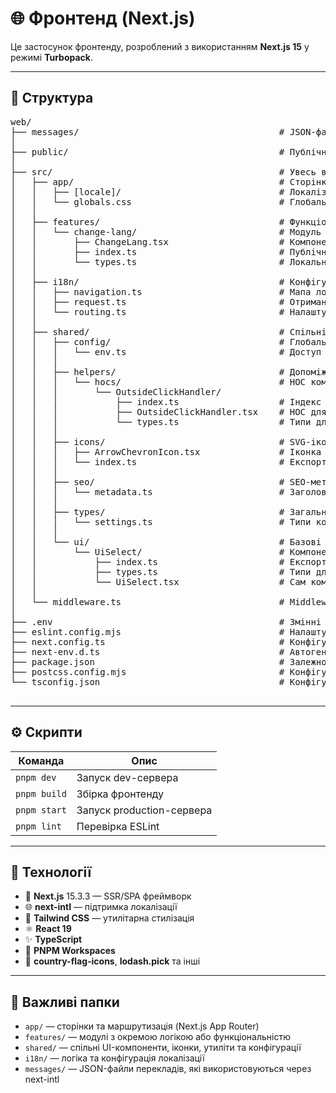 # 🌐 Фронтенд (Next.js)

Це застосунок фронтенду, розроблений з використанням **Next.js 15** у режимі **Turbopack**.

---

## 📁 Структура

<pre>
web/
├── messages/                                      # JSON-файли з перекладами, які автоматично підтягуються next-intl
│
├── public/                                        # Публічні файли (зображення, шрифти, фавікони тощо)
│
├── src/                                           # Увесь вихідний код застосунку
│   ├── app/                                       # Сторінки та маршрутизація (Next.js App Router)
│   │   ├── [locale]/                              # Локалізовані маршрути (uk/en/...)
│   │   └── globals.css                            # Глобальні стилі Tailwind CSS
│   │
│   ├── features/                                  # Функціональні модулі з логікою
│   │   └── change-lang/                           # Модуль перемикання мови
│   │       ├── ChangeLang.tsx                     # Компонент перемикання мови
│   │       ├── index.ts                           # Публічний індекс для експорту
│   │       └── types.ts                           # Локальні типи для модуля
│   │
│   ├── i18n/                                      # Конфігурації локалізації
│   │   ├── navigation.ts                          # Мапа локалізованих назв для навігації
│   │   ├── request.ts                             # Отримання поточної мови з запиту
│   │   └── routing.ts                             # Налаштування мовних маршрутів
│   │
│   ├── shared/                                    # Спільні компоненти, утиліти та конфіги
│   │   ├── config/                                # Глобальні конфігурації (наприклад, змінні середовища)
│   │   │   └── env.ts                             # Доступ до змінних середовища
│   │   │
│   │   ├── helpers/                               # Допоміжні функції
│   │   │   └── hocs/                              # HOC компоненти (вищого порядку)
│   │   │       └── OutsideClickHandler/
│   │   │           ├── index.ts                   # Індекс для експорту
│   │   │           ├── OutsideClickHandler.tsx    # HOC для відслідковування кліків поза елементом
│   │   │           └── types.ts                   # Типи для HOC
│   │   │
│   │   ├── icons/                                 # SVG-іконки у вигляді React-компонентів
│   │   │   ├── ArrowChevronIcon.tsx               # Іконка стрілки
│   │   │   └── index.ts                           # Експорти всіх іконок
│   │   │
│   │   ├── seo/                                   # SEO-метадані для сторінок
│   │   │   └── metadata.ts                        # Заголовки, описи тощо
│   │   │
│   │   ├── types/                                 # Загальні типи
│   │   │   └── settings.ts                        # Типи конфігурації/налаштувань
│   │   │
│   │   └── ui/                                    # Базові UI-компоненти
│   │       └── UiSelect/                          # Компонент випадаючого списку
│   │           ├── index.ts                       # Експорт компонента
│   │           ├── types.ts                       # Типи для селекту
│   │           └── UiSelect.tsx                   # Сам компонент
│   │
│   └── middleware.ts                              # Middleware для локалізованої маршрутизації (next-intl)
│
├── .env                                           # Змінні середовища
├── eslint.config.mjs                              # Налаштування ESLint
├── next.config.ts                                 # Конфігурація Next.js
├── next-env.d.ts                                  # Автогенерований файл типів середовища
├── package.json                                   # Залежності та скрипти для web
├── postcss.config.mjs                             # Конфігурація PostCSS для Tailwind
└── tsconfig.json                                  # Конфігурація TypeScript

</pre>

---

## ⚙️ Скрипти

| Команда        | Опис                           |
| -------------- | ------------------------------ |
| `pnpm dev`     | Запуск dev-сервера             |
| `pnpm build`   | Збірка фронтенду               |
| `pnpm start`   | Запуск production-сервера      |
| `pnpm lint`    | Перевірка ESLint               |

---

## 🧰 Технології

- 🔷 **Next.js** 15.3.3 — SSR/SPA фреймворк
- 🌐 **next-intl** — підтримка локалізації
- 🎨 **Tailwind CSS** — утилітарна стилізація
- ⚛️ **React 19**
- ✨ **TypeScript**
- 🧩 **PNPM Workspaces**
- 🏁 **country-flag-icons**, **lodash.pick** та інші

---

## 📁 Важливі папки

- `app/` — сторінки та маршрутизація (Next.js App Router)
- `features/` — модулі з окремою логікою або функціональністю
- `shared/` — спільні UI-компоненти, іконки, утиліти та конфігурації
- `i18n/` — логіка та конфігурація локалізації
- `messages/` — JSON-файли перекладів, які використовуються через next-intl
